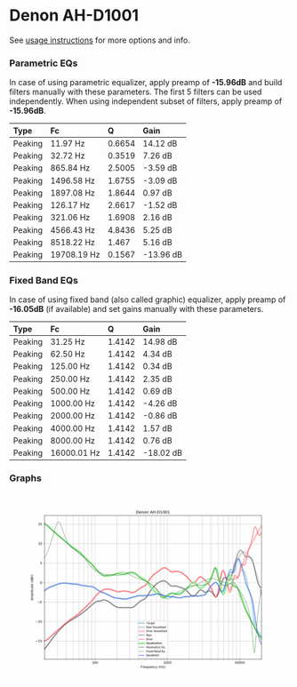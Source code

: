 # Denon AH-D1001
See [usage instructions](https://github.com/jaakkopasanen/AutoEq#usage) for more options and info.

### Parametric EQs
In case of using parametric equalizer, apply preamp of **-15.96dB** and build filters manually
with these parameters. The first 5 filters can be used independently.
When using independent subset of filters, apply preamp of **-15.96dB**.

| Type    | Fc          |      Q | Gain      |
|:--------|:------------|:-------|:----------|
| Peaking | 11.97 Hz    | 0.6654 | 14.12 dB  |
| Peaking | 32.72 Hz    | 0.3519 | 7.26 dB   |
| Peaking | 865.84 Hz   | 2.5005 | -3.59 dB  |
| Peaking | 1496.58 Hz  | 1.6755 | -3.09 dB  |
| Peaking | 1897.08 Hz  | 1.8644 | 0.97 dB   |
| Peaking | 126.17 Hz   | 2.6617 | -1.52 dB  |
| Peaking | 321.06 Hz   | 1.6908 | 2.16 dB   |
| Peaking | 4566.43 Hz  | 4.8436 | 5.25 dB   |
| Peaking | 8518.22 Hz  | 1.467  | 5.16 dB   |
| Peaking | 19708.19 Hz | 0.1567 | -13.96 dB |

### Fixed Band EQs
In case of using fixed band (also called graphic) equalizer, apply preamp of **-16.05dB**
(if available) and set gains manually with these parameters.

| Type    | Fc          |      Q | Gain      |
|:--------|:------------|:-------|:----------|
| Peaking | 31.25 Hz    | 1.4142 | 14.98 dB  |
| Peaking | 62.50 Hz    | 1.4142 | 4.34 dB   |
| Peaking | 125.00 Hz   | 1.4142 | 0.34 dB   |
| Peaking | 250.00 Hz   | 1.4142 | 2.35 dB   |
| Peaking | 500.00 Hz   | 1.4142 | 0.69 dB   |
| Peaking | 1000.00 Hz  | 1.4142 | -4.26 dB  |
| Peaking | 2000.00 Hz  | 1.4142 | -0.86 dB  |
| Peaking | 4000.00 Hz  | 1.4142 | 1.57 dB   |
| Peaking | 8000.00 Hz  | 1.4142 | 0.76 dB   |
| Peaking | 16000.01 Hz | 1.4142 | -18.02 dB |

### Graphs
![](./Denon%20AH-D1001.png)
